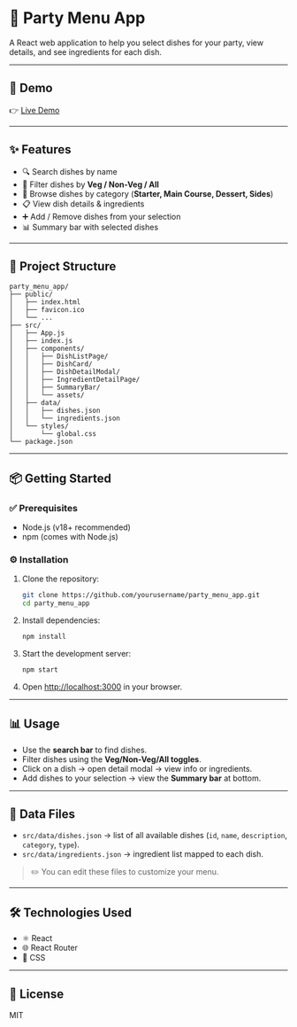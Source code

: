 # 🎉 Party Menu App

A React web application to help you select dishes for your party, view details, and see ingredients for each dish.

---

## 🚀 Demo
👉 [Live Demo](https://menu-selection-nine.vercel.app/)

---

## ✨ Features
- 🔍 Search dishes by name  
- 🥦 Filter dishes by **Veg / Non-Veg / All**  
- 🍲 Browse dishes by category (**Starter, Main Course, Dessert, Sides**)  
- 📋 View dish details & ingredients  
- ➕ Add / Remove dishes from your selection  
- 📊 Summary bar with selected dishes  

---

## 📂 Project Structure
```
party_menu_app/
├── public/
│   ├── index.html
│   ├── favicon.ico
│   └── ...
├── src/
│   ├── App.js
│   ├── index.js
│   ├── components/
│   │   ├── DishListPage/
│   │   ├── DishCard/
│   │   ├── DishDetailModal/
│   │   ├── IngredientDetailPage/
│   │   ├── SummaryBar/
│   │   └── assets/
│   ├── data/
│   │   ├── dishes.json
│   │   └── ingredients.json
│   └── styles/
│       └── global.css
└── package.json
```

---

## 📦 Getting Started

### ✅ Prerequisites
- Node.js (v18+ recommended)  
- npm (comes with Node.js)  

### ⚙️ Installation
1. Clone the repository:
   ```sh
   git clone https://github.com/yourusername/party_menu_app.git
   cd party_menu_app
   ```

2. Install dependencies:
   ```sh
   npm install
   ```

3. Start the development server:
   ```sh
   npm start
   ```

4. Open [http://localhost:3000](http://localhost:3000) in your browser.

---

## 📊 Usage
- Use the **search bar** to find dishes.  
- Filter dishes using the **Veg/Non-Veg/All toggles**.  
- Click on a dish → open detail modal → view info or ingredients.  
- Add dishes to your selection → view the **Summary bar** at bottom.  

---

## 📑 Data Files
- `src/data/dishes.json` → list of all available dishes (`id`, `name`, `description`, `category`, `type`).  
- `src/data/ingredients.json` → ingredient list mapped to each dish.  

> ✏️ You can edit these files to customize your menu.

---

## 🛠️ Technologies Used
- ⚛️ React  
- 🌐 React Router  
- 🎨 CSS  

---

## 📜 License
MIT
